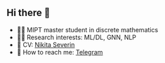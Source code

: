 ## Hi there :wave:
* :man_student: MIPT master student in discrete mathematics
* :man_technologist: Research interests: ML/DL, GNN, NLP
* :briefcase: CV: [Nikita Severin](https://www.dropbox.com/s/bzr8eu4b1j8ocpb/Severin%20CV.pdf?dl=0)
* :email: How to reach me: [Telegram](https://t.me/nikis14)


